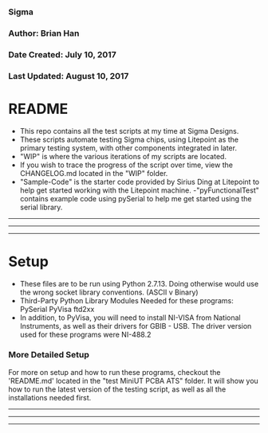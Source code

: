 ### Sigma
### Author: Brian Han
### Date Created: July 10, 2017
### Last Updated: August 10, 2017

# README

- This repo contains all the test scripts at my time at Sigma Designs.
- These scripts automate testing Sigma chips, using Litepoint as the
primary testing system, with other components integrated in later.
- "WIP" is where the various iterations of my scripts are located.
- If you wish to trace the progress of the script over time, view
the CHANGELOG.md located in the "WIP" folder.
- "Sample-Code" is the starter code provided by Sirius Ding at
Litepoint to help get started working with the Litepoint machine.
-"pyFunctionalTest" contains example code using pySerial to help
me get started using the serial library.

-------------------------------------------------------------------------------
-------------------------------------------------------------------------------
-------------------------------------------------------------------------------

# Setup

- These files are to be run using Python 2.7.13.
Doing otherwise would use the wrong socket library conventions.
(ASCII v Binary)
- Third-Party Python Library Modules Needed for these programs:
        PySerial
        PyVisa
        ftd2xx
- In addition, to PyVisa, you will need to install NI-VISA from 
National Instruments, as well as their drivers for GBIB - USB.
The driver version used for these programs were NI-488.2

### More Detailed Setup 

For more on setup and how to run these programs,
 checkout the 'README.md' located in the
"test MiniUT PCBA ATS" folder. It will show you how to run the latest version
of the testing script, as well as all the installations needed first.


-------------------------------------------------------------------------------
-------------------------------------------------------------------------------
-------------------------------------------------------------------------------